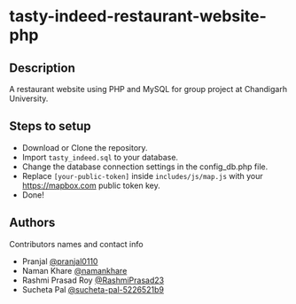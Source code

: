 # tasty-indeed-restaurant-website-php

## Description
A restaurant website using PHP and MySQL for group project at Chandigarh University.

## Steps to setup
* Download or Clone the repository.
* Import ```tasty_indeed.sql``` to your database.
* Change the database connection settings in the config_db.php file.
* Replace ```[your-public-token]``` inside ```includes/js/map.js``` with your https://mapbox.com public token key.
* Done!


## Authors
Contributors names and contact info

* Pranjal  [@pranjal0110](https://github.com/pranjal0110)
* Naman Khare  [@namankhare](https://github.com/namankhare)
* Rashmi Prasad Roy  [@RashmiPrasad23](https://github.com/RashmiPrasad23)
* Sucheta Pal  [@sucheta-pal-5226521b9](https://www.linkedin.com/in/sucheta-pal-5226521b9/)
